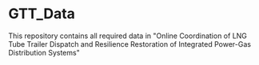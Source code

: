 # GTT_Data

This repository contains all required data in "Online Coordination of LNG Tube Trailer Dispatch and Resilience Restoration of Integrated Power-Gas Distribution Systems"
